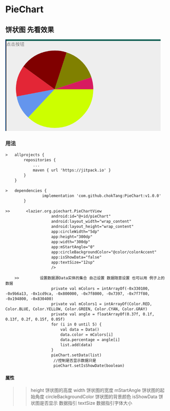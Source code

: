 # PieChart
## 饼状图  先看效果
![image](https://github.com/chokTang/PieChart/blob/master/app/src/main/res/raw/git.gif)

### 用法
    >   allprojects {
 		    repositories {
 			    ...
 			    maven { url 'https://jitpack.io' }
 		    }
 	    }

 	>   dependencies {
        	        implementation 'com.github.chokTang:PieChart:v1.0.0'
        	}

    >>       <lazier.org.piechart.PieChartView
                        android:id="@+id/pieChart"
                        android:layout_width="wrap_content"
                        android:layout_height="wrap_content"
                        app:circleWidth="5dp"
                        app:height="300dp"
                        app:width="300dp"
                        app:mStartAngle="0"
                        app:circleBackgroundColor="@color/colorAccent"
                        app:isShowData="false"
                        app:textSize="12sp"
                        />

        >>         设置数据源Data实体的集合 自己设置 数据随意设置 也可以用 例子上的数据
                        private val mColors = intArrayOf(-0x330100, -0x9b6a13, -0x1cd9ca, -0x800000, -0x7f8000, -0x7397, -0x7f7f80, -0x194800, -0x830400)
                        private val mColors1 = intArrayOf(Color.RED, Color.BLUE, Color.YELLOW, Color.GREEN, Color.CYAN, Color.GRAY)
                        private val angle = floatArrayOf(0.37f, 0.1f, 0.13f, 0.2f, 0.15f, 0.05f)
                        for (i in 0 until 5) {
                            val data = Data()
                            data.color = mColors[i]
                            data.percentage = angle[i]
                            list.add(data)
                        }
                        pieChart.setData(list)
                         //控制是否显示数据只是
                         pieChart.setIsShowDate(boolean)
   ####  属性
   >>   height 饼状图的高度
        width 饼状图的宽度
        mStartAngle 饼状图的起始角度
        circleBackgroundColor 饼状图的背景颜色
        isShowData 饼状图是否显示 数据指引
        textSize 数据指引字体大小
